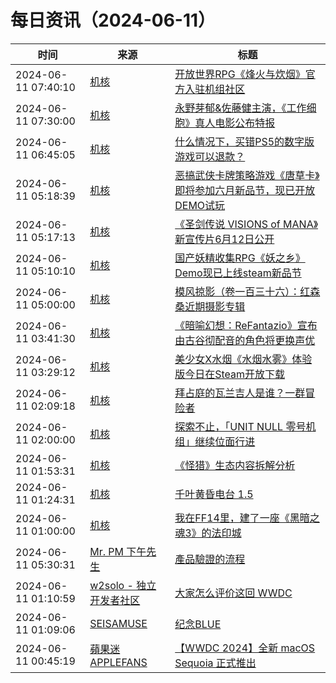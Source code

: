 ﻿# 每日资讯（2024-06-11）

|时间|来源|标题|
|---|---|---|
|2024-06-11 07:40:10|[机核](https://www.gcores.com/rss)|[开放世界RPG《烽火与炊烟》官方入驻机组社区](https://www.gcores.com/articles/183243)|
|2024-06-11 07:30:00|[机核](https://www.gcores.com/rss)|[永野芽郁&佐藤健主演，《工作细胞》真人电影公布特报](https://www.gcores.com/articles/183240)|
|2024-06-11 06:45:05|[机核](https://www.gcores.com/rss)|[什么情况下，买错PS5的数字版游戏可以退款？](https://www.gcores.com/articles/183241)|
|2024-06-11 05:18:39|[机核](https://www.gcores.com/rss)|[恶搞武侠卡牌策略游戏《唐草卡》即将参加六月新品节，现已开放DEMO试玩](https://www.gcores.com/articles/183238)|
|2024-06-11 05:17:13|[机核](https://www.gcores.com/rss)|[《圣剑传说 VISIONS of MANA》新宣传片6月12日公开](https://www.gcores.com/articles/183237)|
|2024-06-11 05:10:10|[机核](https://www.gcores.com/rss)|[国产妖精收集RPG《妖之乡》Demo现已上线steam新品节](https://www.gcores.com/articles/183236)|
|2024-06-11 05:00:00|[机核](https://www.gcores.com/rss)|[模风掠影（卷一百三十六）：红森桑近期摄影专辑](https://www.gcores.com/articles/182818)|
|2024-06-11 03:41:30|[机核](https://www.gcores.com/rss)|[《暗喻幻想：ReFantazio》宣布由古谷彻配音的角色将更换声优](https://www.gcores.com/articles/183231)|
|2024-06-11 03:29:12|[机核](https://www.gcores.com/rss)|[美少女X水烟《水烟水雾》体验版今日在Steam开放下载](https://www.gcores.com/articles/183230)|
|2024-06-11 02:09:18|[机核](https://www.gcores.com/rss)|[拜占庭的瓦兰吉人是谁？一群冒险者](https://www.gcores.com/articles/183225)|
|2024-06-11 02:00:00|[机核](https://www.gcores.com/rss)|[探索不止，「UNIT NULL 零号机组」继续位面行进](https://www.gcores.com/articles/182544)|
|2024-06-11 01:53:31|[机核](https://www.gcores.com/rss)|[《怪猎》生态内容拆解分析](https://www.gcores.com/articles/183226)|
|2024-06-11 01:24:31|[机核](https://www.gcores.com/rss)|[千叶黄昏电台 1.5 ](https://www.gcores.com/articles/183173)|
|2024-06-11 01:00:00|[机核](https://www.gcores.com/rss)|[我在FF14里，建了一座《黑暗之魂3》的法印城](https://www.gcores.com/videos/183202)|
|2024-06-11 05:30:31|[Mr. PM 下午先生](http://feeds.feedburner.com/pmmustknow)|[產品驗證的流程](https://mrpm.cc/?p=1665)|
|2024-06-11 01:10:59|[w2solo - 独立开发者社区](https://w2solo.com/topics/feed)|[大家怎么评价这回 WWDC](https://w2solo.com/topics/4685)|
|2024-06-11 01:09:06|[SEISAMUSE](https://www.seis-jun.xyz/atom.xml)|[纪念BLUE](http://www.seis-jun.xyz/memorise-blue)|
|2024-06-11 00:45:19|[蘋果迷 APPLEFANS](https://applefans.today/feed/)|[【WWDC 2024】全新 macOS Sequoia 正式推出](https://applefans.today/2024-06-wwdc24-macos-sequoia/)|
